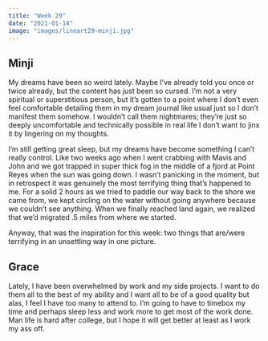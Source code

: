 ```yaml
---
title: "Week 29"
date: "2021-01-14"
image: "images/lineart29-minji.jpg"
---
```


<!-- ![lineart29](/images/lineart29-minji.jpg) -->

## Minji
My dreams have been so weird lately. Maybe I’ve already told you once or twice already, but the content has just been so cursed. I’m not a very spiritual or superstitious person, but it’s gotten to a point where I don’t even feel comfortable detailing them in my dream journal like usual  just so I don’t manifest them somehow. I wouldn’t call them nightmares; they’re just so deeply uncomfortable and technically possible in real life I don’t want to jinx it by lingering on my thoughts.

I’m still getting great sleep, but my dreams have become something I can’t really control. Like two weeks ago when I went crabbing with Mavis and John and we got trapped in super thick fog in the middle of a fjord at Point Reyes when the sun was going down. I wasn’t panicking in the moment, but in retrospect it was genuinely the most terrifying thing that’s happened to me. For a solid 2 hours as we tried to paddle our way back to the shore we came from, we kept circling on the water without going anywhere because we couldn’t see anything. When we finally reached land again, we realized that we’d migrated .5 miles from where we started.

Anyway, that was the inspiration for this week: two things that are/were terrifying in an unsettling way in one picture.

## Grace
Lately, I have been overwhelmed by work and my side projects. I want to do them all to the best of my ability and I want all to be of a good quality but alas, I feel I have too many to attend to. I’m going to have to timebox my time and perhaps sleep less and work more to get most of the work done. Man life is hard after college, but I hope it will get better at least as I work my ass off. 


